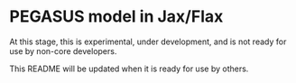 # PEGASUS model in Jax/Flax

At this stage, this is experimental, under development, and is not ready for
use by non-core developers. 
 
This README will be updated when it is ready for use by others.